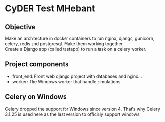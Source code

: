CyDER Test MHebant
=======

Objective
------

Make an architecture in docker containers to run nginx, django, gunicorn, celery, redis and postgresql.
Make them working together.  
Create a Django app (called testapp) to run a task on a celery worker.  

Project components
-----

- front_end: Front web django project with databases and nginx...
- worker: The Windows worker that handle simulations

Celery on Windows
-------

Celery dropped the support for Windows since version 4. That's why Celery 3.1.25 is used here as the last version to officialy support windows
